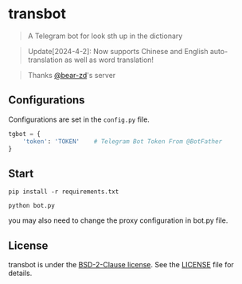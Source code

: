# transbot
>  A Telegram bot for look sth up in the dictionary

>  Update[2024-4-2]: Now supports Chinese and English auto-translation as well as word translation!

>  Thanks [@bear-zd](https://github.com/bear-zd)'s server

## Configurations

Configurations are set in the `config.py` file.

```python
tgbot = {
    'token': 'TOKEN'	# Telegram Bot Token From @BotFather
}
```

## Start 

```shell
pip install -r requirements.txt

python bot.py
```

you may also need to change the proxy configuration in bot.py file.

## License

transbot is under the [BSD-2-Clause license](https://github.com/SYYANI/transbot/blob/main/LICENSE). See the [LICENSE](./LICENSE) file for details.
